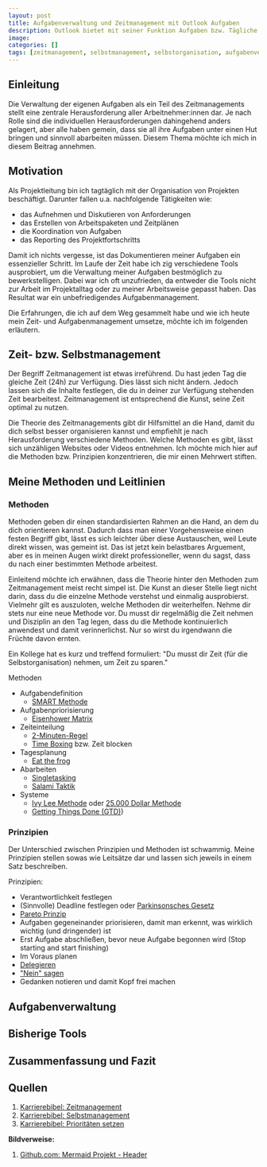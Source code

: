```yaml
---
layout: post
title: Aufgabenverwaltung und Zeitmanagement mit Outlook Aufgaben
description: Outlook bietet mit seiner Funktion Aufgaben bzw. Tägliche Aufgabenliste eine hervorragende Option seine Aufgaben an einem zentralen Ort zu managen. Ich möchte präsentieren, wie ich damit mein Zeitmanagement gestalte.
image:
categories: []
tags: [zeitmanagement, selbstmanagement, selbstorganisation, aufgabenverwaltung, outlook]
---
```


## Einleitung
Die Verwaltung der eigenen Aufgaben als ein Teil des Zeitmanagements stellt eine zentrale Herausforderung aller Arbeitnehmer:innen dar. Je nach Rolle sind die individuellen Herausforderungen dahingehend anders gelagert, aber alle haben gemein, dass sie all ihre Aufgaben unter einen Hut bringen und sinnvoll abarbeiten müssen. Diesem Thema möchte ich mich in diesem Beitrag annehmen.

## Motivation
Als Projektleitung bin ich tagtäglich mit der Organisation von Projekten beschäftigt. Darunter fallen u.a. nachfolgende Tätigkeiten wie:
- das Aufnehmen und Diskutieren von Anforderungen
- das Erstellen von Arbeitspaketen und Zeitplänen
- die Koordination von Aufgaben
- das Reporting des Projektfortschritts

Damit ich nichts vergesse, ist das Dokumentieren meiner Aufgaben ein essenzieller Schritt. Im Laufe der Zeit habe ich zig verschiedene Tools ausprobiert, um die Verwaltung meiner Aufgaben bestmöglich zu bewerkstelligen. Dabei war ich oft unzufrieden, da entweder die Tools nicht zur Arbeit im Projektalltag oder zu meiner Arbeitsweise gepasst haben. Das Resultat war ein unbefriedigendes Aufgabenmanagement. 

Die Erfahrungen, die ich auf dem Weg gesammelt habe und wie ich heute mein Zeit- und Aufgabenmanagement umsetze, möchte ich im folgenden erläutern.

## Zeit- bzw. Selbstmanagement
Der Begriff Zeitmanagement ist etwas irreführend. Du hast jeden Tag die gleiche Zeit (24h) zur Verfügung. Dies lässt sich nicht ändern. Jedoch lassen sich die Inhalte festlegen, die du in deiner zur Verfügung stehenden Zeit bearbeitest. Zeitmanagement ist entsprechend die Kunst, seine Zeit optimal zu nutzen.

Die Theorie des Zeitmanagements gibt dir Hilfsmittel an die Hand, damit du dich selbst besser organisieren kannst und empfiehlt je nach Herausforderung verschiedene Methoden. Welche Methoden es gibt, lässt sich unzähligen Websites oder Videos entnehmen. Ich möchte mich hier auf die Methoden bzw. Prinzipien konzentrieren, die mir einen Mehrwert stiften.

## Meine Methoden und Leitlinien

### Methoden
Methoden geben dir einen standardisierten Rahmen an die Hand, an dem du dich orientieren kannst. Dadurch dass man einer Vorgehensweise einen festen Begriff gibt, lässt es sich leichter über diese Austauschen, weil Leute direkt wissen, was gemeint ist. Das ist jetzt kein belastbares Arguement, aber es in meinen Augen wirkt direkt professioneller, wenn du sagst, dass du nach einer bestimmten Methode arbeitest.

Einleitend möchte ich erwähnen, dass die Theorie hinter den Methoden zum Zeitmanagement meist recht simpel ist. Die Kunst an dieser Stelle liegt nicht darin, dass du die einzelne Methode verstehst und einmalig ausprobierst. Vielmehr gilt es auszuloten, welche Methoden dir weiterhelfen. Nehme dir stets nur eine neue Methode vor. Du musst dir regelmäßig die Zeit nehmen und Disziplin an den Tag legen, dass du die Methode kontinuierlich anwendest und damit verinnerlichst. Nur so wirst du irgendwann die Früchte davon ernten.

Ein Kollege hat es kurz und treffend formuliert: "Du musst dir Zeit (für die Selbstorganisation) nehmen, um Zeit zu sparen."

Methoden
- Aufgabendefinition
  - [SMART Methode](https://karrierebibel.de/smart-methode/)
- Aufgabenpriorisierung
  - [Eisenhower Matrix](https://karrierebibel.de/eisenhower-prinzip/)
- Zeiteinteilung
  - [2-Minuten-Regel](https://karrierebibel.de/2-minuten-regel)
  - [Time Boxing](https://karrierebibel.de/timeboxing/) bzw. Zeit blocken
- Tagesplanung
  - [Eat the frog](https://karrierebibel.de/eat-the-frog/)
- Abarbeiten
  - [Singletasking](https://karrierebibel.de/singletasking/)
  - [Salami Taktik](https://karrierebibel.de/salamitaktik/)
- Systeme
  - [Ivy Lee Methode](https://karrierebibel.de/ivy-lee-methode/) oder [25.000 Dollar Methode](https://karrierebibel.de/25-000-dollar-methode/)
  - [Getting Things Done (GTD)](https://gettingthingsdone.com/what-is-gtd/))

### Prinzipien
Der Unterschied zwischen Prinzipien und Methoden ist schwammig. Meine Prinzipien stellen sowas wie Leitsätze dar und lassen sich jeweils in einem Satz beschreiben.

Prinzipien:
- Verantwortlichkeit festlegen
- (Sinnvolle) Deadline festlegen oder [Parkinsonsches Gesetz](https://karrierebibel.de/parkinsonsche-gesetz/)
- [Pareto Prinzip](https://karrierebibel.de/pareto-prinzip/)
- Aufgaben gegeneinander priorisieren, damit man erkennt, was wirklich wichtig (und dringender) ist
- Erst Aufgabe abschließen, bevor neue Aufgabe begonnen wird (Stop starting and start finishing)
- Im Voraus planen
- [Delegieren](https://karrierebibel.de/aufgabendelegation/)
- ["Nein" sagen](https://karrierebibel.de/nein-sagen/)
- Gedanken notieren und damit Kopf frei machen


## Aufgabenverwaltung


## Bisherige Tools


## Zusammenfassung und Fazit


## Quellen
1. [Karrierebibel: Zeitmanagement](https://karrierebibel.de/zeitmanagement/)
2. [Karrierebibel: Selbstmanagement](https://karrierebibel.de/selbstmanagement/)
3. [Karrierebibel: Prioritäten setzen](https://karrierebibel.de/prioritaten-setzen/)

**Bildverweise:**  
1. [Github.com: Mermaid Projekt - Header](https://github.com/mermaid-js/mermaid/raw/develop/img/header.png)
